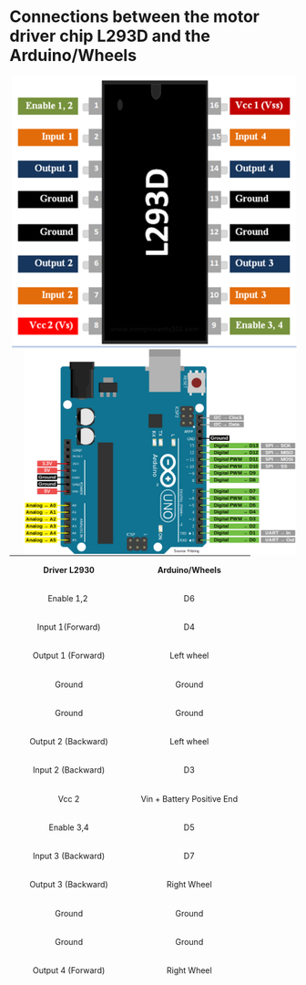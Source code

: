 # Connections between the motor driver chip L293D and the Arduino/Wheels

<img src="/Images/L293D-Pinout.png" width=500 align=right>
<img src="/Images/Arduino-Uno-Pinout.png" width=480 align=right>

<table style="width: 423px; height: 743px;">
<tbody>
<tr style="height: 35px;">
<td style="width: 201.95px; text-align: center; height: 35px;">
<p><strong>Driver L2930</strong></p>
</td>
<td style="width: 206.25px; text-align: center; height: 35px;">
<p><strong>Arduino/Wheels</strong></p>
</td>
</tr>
<tr style="height: 33px;">
<td style="width: 201.95px; text-align: center; height: 33px;">
<p><span style="font-weight: 400;">Enable 1,2&nbsp;</span></p>
</td>
<td style="width: 206.25px; text-align: center; height: 33px;">
<p><span style="font-weight: 400;">D6</span></p>
</td>
</tr>
<tr style="height: 45px;">
<td style="width: 201.95px; text-align: center; height: 45px;">
<p><span style="font-weight: 400;">Input 1(Forward)</span></p>
</td>
<td style="width: 206.25px; text-align: center; height: 45px;">
<p><span style="font-weight: 400;">D4</span></p>
</td>
</tr>
<tr style="height: 45px;">
<td style="width: 201.95px; text-align: center; height: 45px;">
<p><span style="font-weight: 400;">Output 1 (Forward)</span></p>
</td>
<td style="width: 206.25px; text-align: center; height: 45px;">
<p><span style="font-weight: 400;">Left wheel</span></p>
</td>
</tr>
<tr style="height: 45px;">
<td style="width: 201.95px; text-align: center; height: 45px;">
<p><span style="font-weight: 400;">Ground</span></p>
</td>
<td style="width: 206.25px; text-align: center; height: 45px;">
<p><span style="font-weight: 400;">Ground</span></p>
</td>
</tr>
<tr style="height: 45px;">
<td style="width: 201.95px; text-align: center; height: 45px;">
<p><span style="font-weight: 400;">Ground</span></p>
</td>
<td style="width: 206.25px; text-align: center; height: 45px;">
<p><span style="font-weight: 400;">Ground</span></p>
</td>
</tr>
<tr style="height: 45px;">
<td style="width: 201.95px; text-align: center; height: 45px;">
<p><span style="font-weight: 400;">Output 2 (Backward)</span></p>
</td>
<td style="width: 206.25px; text-align: center; height: 45px;">
<p><span style="font-weight: 400;">Left wheel</span></p>
</td>
</tr>
<tr style="height: 45px;">
<td style="width: 201.95px; text-align: center; height: 45px;">
<p><span style="font-weight: 400;">Input 2 (Backward)</span></p>
</td>
<td style="width: 206.25px; text-align: center; height: 45px;">
<p><span style="font-weight: 400;">D3</span></p>
</td>
</tr>
<tr style="height: 45px;">
<td style="width: 201.95px; text-align: center; height: 45px;">
<p><span style="font-weight: 400;">Vcc 2</span></p>
</td>
<td style="width: 206.25px; text-align: center; height: 45px;">
<p><span style="font-weight: 400;">Vin + Battery Positive End</span></p>
</td>
</tr>
<tr style="height: 45px;">
<td style="width: 201.95px; text-align: center; height: 45px;">
<p><span style="font-weight: 400;">Enable 3,4</span></p>
</td>
<td style="width: 206.25px; text-align: center; height: 45px;">
<p><span style="font-weight: 400;">D5</span></p>
</td>
</tr>
<tr style="height: 45px;">
<td style="width: 201.95px; text-align: center; height: 45px;">
<p><span style="font-weight: 400;">Input 3 (Backward)</span></p>
</td>
<td style="width: 206.25px; text-align: center; height: 45px;">
<p><span style="font-weight: 400;">D7</span></p>
</td>
</tr>
<tr style="height: 45px;">
<td style="width: 201.95px; text-align: center; height: 45px;">
<p><span style="font-weight: 400;">Output 3 (Backward)</span></p>
</td>
<td style="width: 206.25px; text-align: center; height: 45px;">
<p><span style="font-weight: 400;">Right Wheel</span></p>
</td>
</tr>
<tr style="height: 45px;">
<td style="width: 201.95px; text-align: center; height: 45px;">
<p><span style="font-weight: 400;">Ground</span></p>
</td>
<td style="width: 206.25px; text-align: center; height: 45px;">
<p><span style="font-weight: 400;">Ground</span></p>
</td>
</tr>
<tr style="height: 45px;">
<td style="width: 201.95px; text-align: center; height: 45px;">
<p><span style="font-weight: 400;">Ground</span></p>
</td>
<td style="width: 206.25px; text-align: center; height: 45px;">
<p><span style="font-weight: 400;">Ground</span></p>
</td>
</tr>
<tr style="height: 45px;">
<td style="width: 201.95px; text-align: center; height: 45px;">
<p><span style="font-weight: 400;">Output 4 (Forward)</span></p>
</td>
<td style="width: 206.25px; text-align: center; height: 45px;">
<p><span style="font-weight: 400;">Right Wheel</span></p>
</td>
</tr>
<tr style="height: 45px;">
<td style="width: 201.95px; text-align: center; height: 45px;">
<p><span style="font-weight: 400;">Input 4 (Forward)</span></p>
</td>
<td style="width: 206.25px; text-align: center; height: 45px;">
<p><span style="font-weight: 400;">D8</span></p>
</td>
</tr>
<tr style="height: 45px;">
<td style="width: 201.95px; text-align: center; height: 45px;">
<p><span style="font-weight: 400;">Vcc 1</span></p>
</td>
<td style="width: 206.25px; text-align: center; height: 45px;">
<p><span style="font-weight: 400;">5V</span></p>
</td>
</tr>
</tbody>
</table>
